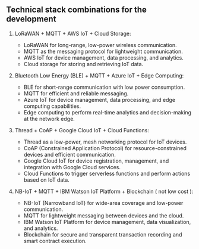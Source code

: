 ## Technical stack combinations for the development

1. LoRaWAN + MQTT + AWS IoT + Cloud Storage:

   - LoRaWAN for long-range, low-power wireless communication.
   - MQTT as the messaging protocol for lightweight communication.
   - AWS IoT for device management, data processing, and analytics.
   - Cloud storage for storing and retrieving IoT data.

2. Bluetooth Low Energy (BLE) + MQTT + Azure IoT + Edge Computing:

   - BLE for short-range communication with low power consumption.
   - MQTT for efficient and reliable messaging.
   - Azure IoT for device management, data processing, and edge computing capabilities.
   - Edge computing to perform real-time analytics and decision-making at the network edge.

3. Thread + CoAP + Google Cloud IoT + Cloud Functions:

   - Thread as a low-power, mesh networking protocol for IoT devices.
   - CoAP (Constrained Application Protocol) for resource-constrained devices and efficient communication.
   - Google Cloud IoT for device registration, management, and integration with Google Cloud services.
   - Cloud Functions to trigger serverless functions and perform actions based on IoT data.

4. NB-IoT + MQTT + IBM Watson IoT Platform + Blockchain ( not low cost ):

   - NB-IoT (Narrowband IoT) for wide-area coverage and low-power communication.
   - MQTT for lightweight messaging between devices and the cloud.
   - IBM Watson IoT Platform for device management, data visualization, and analytics.
   - Blockchain for secure and transparent transaction recording and smart contract execution.
